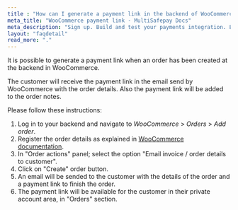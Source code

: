 ```yaml
---
title : "How can I generate a payment link in the backend of WooCommerce?"
meta_title: "WooCommerce payment link - MultiSafepay Docs"
meta_description: "Sign up. Build and test your payments integration. Explore our products and services. Use our API Reference, SDKs, and wrappers. Get support."
layout: "faqdetail"
read_more: "."
---
```


It is possible to generate a payment link when an order has been created at the backend in WooCommerce. 

The customer will receive the payment link in the email send by WooCommerce with the order details. Also the payment link will be added to the order notes. 
 
Please follow these instructions:

1. Log in to your backend and navigate to _WooCommerce_ > _Orders_ > _Add order_.
2. Register the order details as explained in [WooCommerce documentation](https://docs.woocommerce.com/document/managing-orders/#section-16).
3. In "Order actions" panel; select  the option "Email invoice / order details to customer".  
4. Click on "Create" order button.
5. An email will be sended to the customer with the details of the order and a payment link to finish the order.
6. The payment link will be available for the customer in their private account area, in "Orders" section. 
